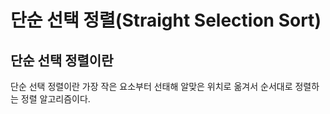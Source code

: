# 단순 선택 정렬(Straight Selection Sort)

## 단순 선택 정렬이란
단순 선택 정렬이란 가장 작은 요소부터 선태해 알맞은 위치로 옮겨서 순서대로 정렬하는 정렬 알고리즘이다.
